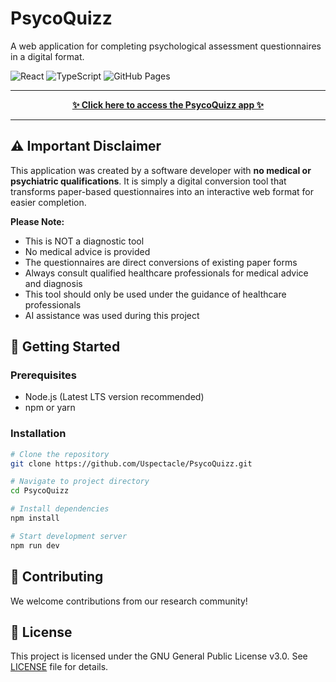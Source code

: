 # PsycoQuizz

A web application for completing psychological assessment questionnaires in a digital format.

![React](https://img.shields.io/badge/React-18.2.0-61DAFB?logo=react)
![TypeScript](https://img.shields.io/badge/TypeScript-4.7.4-3178C6?logo=typescript)
![GitHub Pages](https://img.shields.io/badge/GitHub%20Pages-Deployed-brightgreen?logo=github)

---

<p align="center">
  <a href="https://github.com/Uspectacle/PsycoQuizz/" target="_blank">
    <strong>✨ Click here to access the PsycoQuizz app ✨</strong>
  </a>
</p>

---

## ⚠️ Important Disclaimer

This application was created by a software developer with **no medical or psychiatric qualifications**. It is simply a digital conversion tool that transforms paper-based questionnaires into an interactive web format for easier completion.

**Please Note:**

- This is NOT a diagnostic tool
- No medical advice is provided
- The questionnaires are direct conversions of existing paper forms
- Always consult qualified healthcare professionals for medical advice and diagnosis
- This tool should only be used under the guidance of healthcare professionals
- AI assistance was used during this project

## 🚀 Getting Started

### Prerequisites

- Node.js (Latest LTS version recommended)
- npm or yarn

### Installation

```bash
# Clone the repository
git clone https://github.com/Uspectacle/PsycoQuizz.git

# Navigate to project directory
cd PsycoQuizz

# Install dependencies
npm install

# Start development server
npm run dev
```

## 👥 Contributing

We welcome contributions from our research community!

## 📜 License

This project is licensed under the GNU General Public License v3.0. See [LICENSE](LICENSE) file for details.

